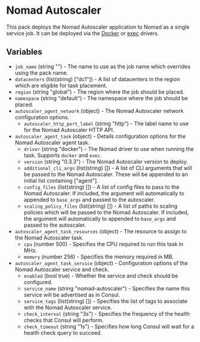 # Nomad Autoscaler

This pack deploys the Nomad Autoscaler application to Nomad as a single service job. It can be
deployed via the [Docker][docker_driver] or [exec][exec_driver] drivers.

## Variables

- `job_name` (string "") - The name to use as the job name which overrides using the pack name.
- `datacenters` (list(string) ["dc1"]) - A list of datacenters in the region which are eligible for 
task placement.
- `region` (string "global") - The region where the job should be placed.
- `namespace` (string "default") - The namespace where the job should be placed.
- `autoscaler_agent_network` (object) - The Nomad Autoscaler network configuration options.
  * `autoscaler_http_port_label` (string "http") - The label name to use for the Nomad Autoscaler
HTTP API.
- `autoscaler_agent_task` (object) - Details configuration options for the Nomad Autoscaler agent task.
  * `driver` (string "docker") - The Nomad driver to use when running the task. Supports `docker` and `exec`.
  * `version` (string "0.3.3") - The Nomad Autoscaler version to deploy.
  * `additional_cli_args` (list(string) []) - A list of CLI arguments that will be passed to the
Nomad Autoscaler. These will be appended to an initial list containing ["agent"].
  * `config_files` (list(string) []) - A list of config files to pass to the Nomad Autoscaler. If
included, the argument will automatically to appended to `base_args` and passed to the autoscaler.
  * `scaling_policy_files` (list(string) []) - A list of paths to scaling policies which will be passed
to the Nomad Autoscaler. If included, the argument will automatically to appended to `base_args` and
passed to the autoscaler.
- `autoscaler_agent_task_resources` (object) - The resource to assign to the Nomad Autoscaler task.
  * `cpu` (number 500) - Specifies the CPU required to run this task in MHz.
  * `memory` (number 256) - Specifies the memory required in MB.
- `autoscaler_agent_task_service` (object) - Configuration options of the Nomad Autoscaler service and check.
  * `enabled` (bool true) - Whether the service and check should be configured.
  * `service_name` (string "nomad-autoscaler") - Specifies the name this service will be advertised
as in Consul.
  * `service_tags` (list(string) []) - Specifies the list of tags to associate with the Nomad
Autoscaler service.
  * `check_interval` (string "3s") - Specifies the frequency of the health checks that Consul will perform.
  * `check_timeout` (string "1s") - Specifies how long Consul will wait for a health check query to succeed.

[docker_driver]: (https://www.nomadproject.io/docs/drivers/docker)
[exec_driver]: (https://www.nomadproject.io/docs/drivers/exec)
